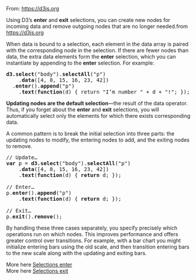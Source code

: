 From: https://d3js.org

Using D3’s **enter** and **exit** selections, you can create new nodes for incoming data and remove outgoing nodes that are no longer needed.from https://d3js.org

When data is bound to a selection, each element in the data array is paired with the corresponding node in the selection.
If there are fewer nodes than data, the extra data elements form the **enter** selection, which you can instantiate by 
appending to the **enter** selection. For example:
<pre>
<b>d3.select</b>("body").<b>selectAll</b>("p")
    .<b>data</b>([4, 8, 15, 16, 23, 42])
  .<b>enter</b>().<b>append</b>("p")
    .<b>text</b>(<b>function</b>(d) { return "I’m number " + d + "!"; });
</pre>

**Updating nodes are the default selection**—the result of the data operator. Thus, if you forget about the **enter** and **exit** 
selections, you will automatically select only the elements for which there exists corresponding data. 

A common pattern  is to break the initial selection into three parts: the updating nodes to modify, the entering nodes to 
add, and the exiting nodes to remove.

<pre>
// Update…
<b>var</b> p = <b>d3.select</b>("body").<b>selectAll</b>("p")
    .<b>data</b>([4, 8, 15, 16, 23, 42])
    .<b>text</b>(<b>function</b>(d) { <b>return</b> d; });

// Enter…
p.<b>enter</b>().<b>append</b>("p")
    .<b>text</b>(<b>function</b>(d) { <b>return</b> d; });

// Exit…
p.<b>exit</b>().<b>remove</b>();
</pre>

By handling these three cases separately, you specify precisely which operations run on which nodes. This improves 
performance and offers greater control over transitions. For example, with a bar chart you might initialize entering 
bars using the old scale, and then transition entering bars to the new scale along with the updating and exiting bars.

More here [Selections enter](https://github.com/mbostock/d3/wiki/Selections#enter)  
More here [Selections exit](https://github.com/mbostock/d3/wiki/Selections#exit)
